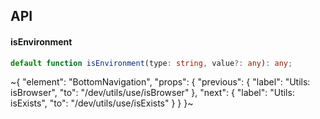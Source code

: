 

## API

#### isEnvironment

```ts
default function isEnvironment(type: string, value?: any): any;
```


~{
  "element": "BottomNavigation",
  "props": {
    "previous": {
      "label": "Utils: isBrowser",
      "to": "/dev/utils/use/isBrowser"
    },
    "next": {
      "label": "Utils: isExists",
      "to": "/dev/utils/use/isExists"
    }
  }
}~
